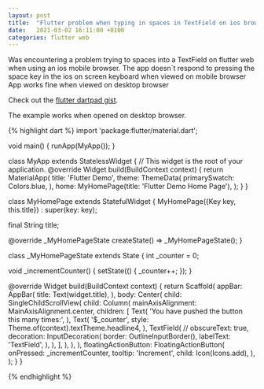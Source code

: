 ```yaml
---
layout: post
title:  "Flutter problem when typing in spaces in TextField on ios browser"
date:   2021-03-02 16:11:00 +0100
categories: flutter web 
---
```

Was encountering a problem trying to spaces into a TextField on flutter web when using an ios mobile browser.
The app  doesn´t respond to pressing the space key in the ios on screen keyboard when viewed on mobile browser
App works fine when viewed on desktop browser



Check out the [flutter dartpad gist][flutter-gist].

The example works when opened on desktop browser.

[flutter-gist]: https://dartpad.dev/72455ba842e276f147b70451195c52e3
[jekyll-docs]: https://jekyllrb.com/docs/home
[jekyll-gh]:   https://github.com/jekyll/jekyll
[jekyll-talk]: https://talk.jekyllrb.com/



{% highlight dart %}
import 'package:flutter/material.dart';

void main() {
  runApp(MyApp());
}

class MyApp extends StatelessWidget {
  // This widget is the root of your application.
  @override
  Widget build(BuildContext context) {
    return MaterialApp(
      title: 'Flutter Demo',
      theme: ThemeData(
        primarySwatch: Colors.blue,
      ),
      home: MyHomePage(title: 'Flutter Demo Home Page'),
    );
  }
}

class MyHomePage extends StatefulWidget {
  MyHomePage({Key key, this.title}) : super(key: key);

  final String title;

  @override
  _MyHomePageState createState() => _MyHomePageState();
}

class _MyHomePageState extends State<MyHomePage> {
  int _counter = 0;

  void _incrementCounter() {
    setState(() {
      _counter++;
    });
  }

  @override
  Widget build(BuildContext context) {
    return Scaffold(
      appBar: AppBar(
        title: Text(widget.title),
      ),
      body: Center(
        child: SingleChildScrollView(
          child: Column(
            mainAxisAlignment: MainAxisAlignment.center,
            children: <Widget>[
              Text(
                'You have pushed the button this many times:',
              ),
              Text(
                '$_counter',
                style: Theme.of(context).textTheme.headline4,
              ),
              TextField(
                // obscureText: true,
                decoration: InputDecoration(
                  border: OutlineInputBorder(),
                  labelText: 'TextField',
                ),
              ),
            ],
          ),
        ),
      ),
      floatingActionButton: FloatingActionButton(
        onPressed: _incrementCounter,
        tooltip: 'Increment',
        child: Icon(Icons.add),
      ),
    );
  }
}



{% endhighlight %}

